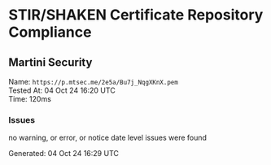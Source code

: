 # STIR/SHAKEN Certificate Repository Compliance

## Martini Security

Name: `https://p.mtsec.me/2e5a/Bu7j_NqgXKnX.pem`\
Tested At: 04 Oct 24 16:20 UTC\
Time: 120ms

### Issues

no warning, or error, or notice date level issues were found

Generated: 04 Oct 24 16:29 UTC